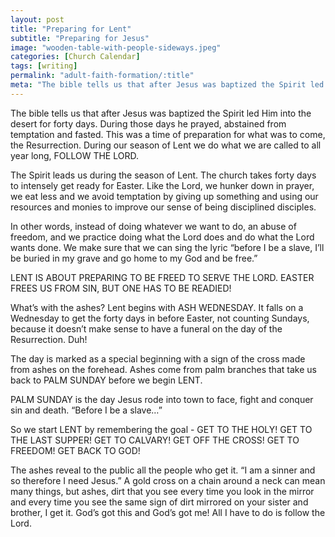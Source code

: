 ```yaml
---
layout: post
title: "Preparing for Lent"
subtitle: "Preparing for Jesus"
image: "wooden-table-with-people-sideways.jpeg"
categories: [Church Calendar]
tags: [writing]
permalink: "adult-faith-formation/:title"
meta: "The bible tells us that after Jesus was baptized the Spirit led Him into the desert for forty days. During those days he prayed, abstained from temptation and fasted. This was a time of preparation for what was to come, the Resurrection. During our season of Lent we do what we are called to all year long, FOLLOW THE LORD."
---
```

The bible tells us that after Jesus was baptized the Spirit led Him into the desert for forty days. During those days he prayed, abstained from temptation and fasted. This was a time of preparation for what was to come, the Resurrection. During our season of Lent we do what we are called to all year long, FOLLOW THE LORD.
<!--more-->

The Spirit leads us during the season of Lent. The church takes forty days to intensely get ready for Easter. Like the Lord, we hunker down in prayer, we eat less and we avoid temptation by giving up something and using our resources and monies to improve our sense of being disciplined disciples.

In other words, instead of doing whatever we want to do, an abuse of freedom, and we practice doing what the Lord does and do what the Lord wants done. We make sure that we can sing the lyric “before I be a slave, I’ll be buried in my grave and go home to my God and be free.”

LENT IS ABOUT PREPARING TO BE FREED TO SERVE THE LORD. EASTER FREES US FROM SIN, BUT ONE HAS TO BE READIED!

What’s with the ashes? Lent begins with ASH WEDNESDAY. It falls on a Wednesday to get the forty days in before Easter, not counting Sundays, because it doesn’t make sense to have a funeral on the day of the Resurrection. Duh!

The day is marked as a special beginning with a sign of the cross made from ashes on the forehead. Ashes come from palm branches that take us back to PALM SUNDAY before we begin LENT.

PALM SUNDAY is the day Jesus rode into town to face, fight and conquer sin and death. “Before I be a slave…”

So we start LENT by remembering the goal - GET TO THE HOLY! GET TO THE LAST SUPPER! GET TO CALVARY! GET OFF THE CROSS! GET TO FREEDOM! GET BACK TO GOD!

The ashes reveal to the public all the people who get it. “I am a sinner and so therefore I need Jesus.” A gold cross on a chain around a neck can mean many things, but ashes, dirt that you see every time you look in the mirror and every time you see the same sign of dirt mirrored on your sister and brother, I get it. God’s got this and God’s got me! All I have to do is follow the Lord.